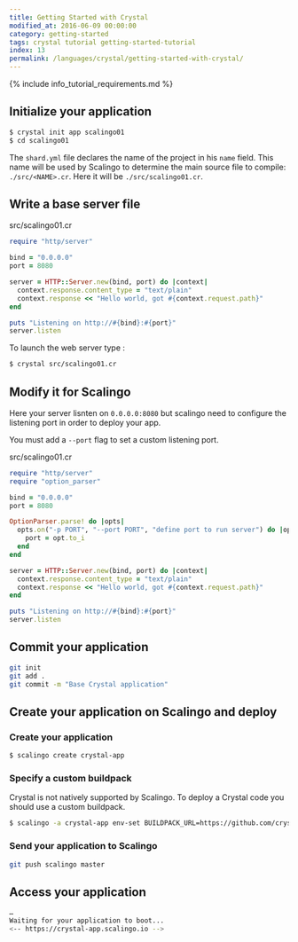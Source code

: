 ```yaml
---
title: Getting Started with Crystal
modified_at: 2016-06-09 00:00:00
category: getting-started
tags: crystal tutorial getting-started-tutorial
index: 13
permalink: /languages/crystal/getting-started-with-crystal/
---
```


{% include info_tutorial_requirements.md %}

## Initialize your application

```bash
$ crystal init app scalingo01
$ cd scalingo01
```

The `shard.yml` file declares the name of the project in his `name` field. This name will be used by Scalingo to determine the main source file to compile: `./src/<NAME>.cr`. Here it will be `./src/scalingo01.cr`.


## Write a base server file

src/scalingo01.cr

```ruby
require "http/server"

bind = "0.0.0.0"
port = 8080

server = HTTP::Server.new(bind, port) do |context|
  context.response.content_type = "text/plain"
  context.response << "Hello world, got #{context.request.path}"
end

puts "Listening on http://#{bind}:#{port}"
server.listen
```

To launch the web server type :

```bash
$ crystal src/scalingo01.cr
```

## Modify it for Scalingo

Here your server lisnten on `0.0.0.0:8080` but scalingo need to configure the listening port in order to deploy your app.

You must add a `--port` flag to set a custom listening port.

src/scalingo01.cr

```ruby
require "http/server"
require "option_parser"

bind = "0.0.0.0"
port = 8080

OptionParser.parse! do |opts|
  opts.on("-p PORT", "--port PORT", "define port to run server") do |opt|
    port = opt.to_i
  end
end

server = HTTP::Server.new(bind, port) do |context|
  context.response.content_type = "text/plain"
  context.response << "Hello world, got #{context.request.path}"
end

puts "Listening on http://#{bind}:#{port}"
server.listen
```

## Commit your application
```bash
git init
git add .
git commit -m "Base Crystal application"
```

## Create your application on Scalingo and deploy

### Create your application

```bash
$ scalingo create crystal-app
```

### Specify a custom buildpack
Crystal is not natively supported by Scalingo. To deploy a Crystal code you should use a custom buildpack.

```bash
$ scalingo -a crystal-app env-set BUILDPACK_URL=https://github.com/crystal-lang/heroku-buildpack-crystal.git
```

### Send your application to Scalingo
```bash
git push scalingo master
```

## Access your application

```bash
…
Waiting for your application to boot...
<-- https://crystal-app.scalingo.io -->
```
